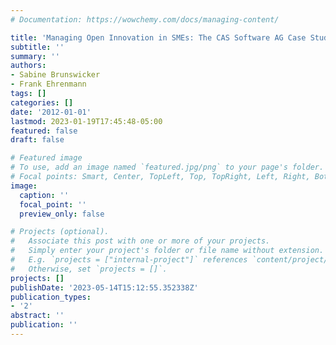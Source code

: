 ```yaml
---
# Documentation: https://wowchemy.com/docs/managing-content/

title: 'Managing Open Innovation in SMEs: The CAS Software AG Case Study'
subtitle: ''
summary: ''
authors:
- Sabine Brunswicker
- Frank Ehrenmann
tags: []
categories: []
date: '2012-01-01'
lastmod: 2023-01-19T17:45:48-05:00
featured: false
draft: false

# Featured image
# To use, add an image named `featured.jpg/png` to your page's folder.
# Focal points: Smart, Center, TopLeft, Top, TopRight, Left, Right, BottomLeft, Bottom, BottomRight.
image:
  caption: ''
  focal_point: ''
  preview_only: false

# Projects (optional).
#   Associate this post with one or more of your projects.
#   Simply enter your project's folder or file name without extension.
#   E.g. `projects = ["internal-project"]` references `content/project/deep-learning/index.md`.
#   Otherwise, set `projects = []`.
projects: []
publishDate: '2023-05-14T15:12:55.352338Z'
publication_types:
- '2'
abstract: ''
publication: ''
---
```

